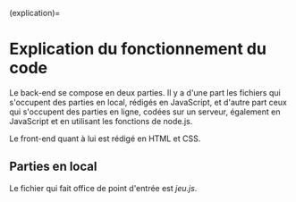 (explication)=

# Explication du fonctionnement du code

Le back-end se compose en deux parties. Il y a d'une part les fichiers qui s'occupent des parties en local, rédigés en JavaScript, et d'autre part ceux qui s'occupent des parties en ligne, codées sur un serveur, également en JavaScript et en utilisant les fonctions de node.js.

Le front-end quant à lui est rédigé en HTML et CSS.

## Parties en local

Le fichier qui fait office de point d'entrée est *jeu.js*.

